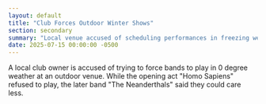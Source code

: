 ```yaml
---
layout: default
title: "Club Forces Outdoor Winter Shows"
section: secondary
summary: "Local venue accused of scheduling performances in freezing weather"
date: 2025-07-15 00:00:00 -0500
---
```

A local club owner is accused of trying to force bands to play in 0 degree weather at an outdoor venue. While the opening act "Homo Sapiens" refused to play, the later band "The Neanderthals" said they could care less.
